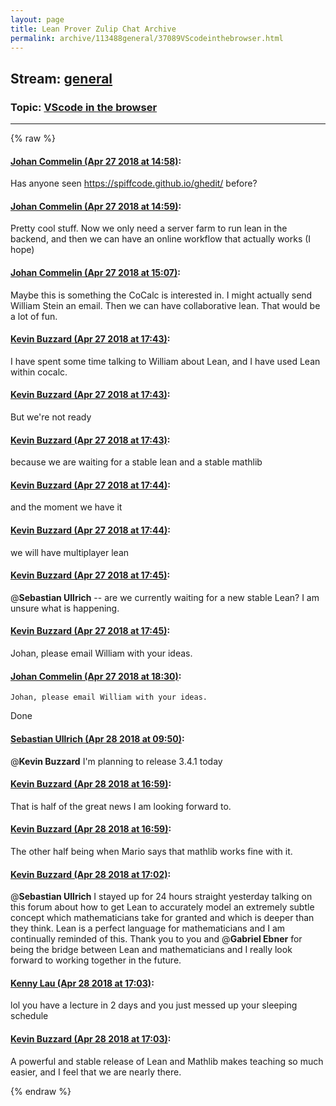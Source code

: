 ```yaml
---
layout: page
title: Lean Prover Zulip Chat Archive 
permalink: archive/113488general/37089VScodeinthebrowser.html
---
```


## Stream: [general](index.html)
### Topic: [VScode in the browser](37089VScodeinthebrowser.html)

---


{% raw %}
#### [ Johan Commelin (Apr 27 2018 at 14:58)](https://leanprover.zulipchat.com/#narrow/stream/113488-general/topic/VScode%20in%20the%20browser/near/125773025):
Has anyone seen https://spiffcode.github.io/ghedit/ before?

#### [ Johan Commelin (Apr 27 2018 at 14:59)](https://leanprover.zulipchat.com/#narrow/stream/113488-general/topic/VScode%20in%20the%20browser/near/125773041):
Pretty cool stuff. Now we only need a server farm to run lean in the backend, and then we can have an online workflow that actually works (I hope)

#### [ Johan Commelin (Apr 27 2018 at 15:07)](https://leanprover.zulipchat.com/#narrow/stream/113488-general/topic/VScode%20in%20the%20browser/near/125773317):
Maybe this is something the CoCalc is interested in. I might actually send William Stein an email. Then we can have collaborative lean. That would be a lot of fun.

#### [ Kevin Buzzard (Apr 27 2018 at 17:43)](https://leanprover.zulipchat.com/#narrow/stream/113488-general/topic/VScode%20in%20the%20browser/near/125779890):
I have spent some time talking to William about Lean, and I have used Lean within cocalc.

#### [ Kevin Buzzard (Apr 27 2018 at 17:43)](https://leanprover.zulipchat.com/#narrow/stream/113488-general/topic/VScode%20in%20the%20browser/near/125779896):
But we're not ready

#### [ Kevin Buzzard (Apr 27 2018 at 17:43)](https://leanprover.zulipchat.com/#narrow/stream/113488-general/topic/VScode%20in%20the%20browser/near/125779900):
because we are waiting for a stable lean and a stable mathlib

#### [ Kevin Buzzard (Apr 27 2018 at 17:44)](https://leanprover.zulipchat.com/#narrow/stream/113488-general/topic/VScode%20in%20the%20browser/near/125779906):
and the moment we have it

#### [ Kevin Buzzard (Apr 27 2018 at 17:44)](https://leanprover.zulipchat.com/#narrow/stream/113488-general/topic/VScode%20in%20the%20browser/near/125779949):
we will have multiplayer lean

#### [ Kevin Buzzard (Apr 27 2018 at 17:45)](https://leanprover.zulipchat.com/#narrow/stream/113488-general/topic/VScode%20in%20the%20browser/near/125779986):
@**Sebastian Ullrich** -- are we currently waiting for a new stable Lean? I am unsure what is happening.

#### [ Kevin Buzzard (Apr 27 2018 at 17:45)](https://leanprover.zulipchat.com/#narrow/stream/113488-general/topic/VScode%20in%20the%20browser/near/125779997):
Johan, please email William with your ideas.

#### [ Johan Commelin (Apr 27 2018 at 18:30)](https://leanprover.zulipchat.com/#narrow/stream/113488-general/topic/VScode%20in%20the%20browser/near/125781971):
```quote
Johan, please email William with your ideas.
```
Done

#### [ Sebastian Ullrich (Apr 28 2018 at 09:50)](https://leanprover.zulipchat.com/#narrow/stream/113488-general/topic/VScode%20in%20the%20browser/near/125811936):
@**Kevin Buzzard** I'm planning to release 3.4.1 today

#### [ Kevin Buzzard (Apr 28 2018 at 16:59)](https://leanprover.zulipchat.com/#narrow/stream/113488-general/topic/VScode%20in%20the%20browser/near/125822394):
That is half of the great news I am looking forward to.

#### [ Kevin Buzzard (Apr 28 2018 at 16:59)](https://leanprover.zulipchat.com/#narrow/stream/113488-general/topic/VScode%20in%20the%20browser/near/125822397):
The other half being when Mario says that mathlib works fine with it.

#### [ Kevin Buzzard (Apr 28 2018 at 17:02)](https://leanprover.zulipchat.com/#narrow/stream/113488-general/topic/VScode%20in%20the%20browser/near/125822491):
@**Sebastian Ullrich** I stayed up for 24 hours straight yesterday talking on this forum about how to get Lean to accurately model an extremely subtle concept which mathematicians take for granted and which is deeper than they think. Lean is a perfect language for mathematicians and I am continually reminded of this. Thank you to you and @**Gabriel Ebner**  for being the bridge between Lean and mathematicians and I really look forward to working together in the future.

#### [ Kenny Lau (Apr 28 2018 at 17:03)](https://leanprover.zulipchat.com/#narrow/stream/113488-general/topic/VScode%20in%20the%20browser/near/125822496):
lol you have a lecture in 2 days and you just messed up your sleeping schedule

#### [ Kevin Buzzard (Apr 28 2018 at 17:03)](https://leanprover.zulipchat.com/#narrow/stream/113488-general/topic/VScode%20in%20the%20browser/near/125822497):
A powerful and stable release of Lean and Mathlib makes teaching so much easier, and I feel that we are nearly there.


{% endraw %}
